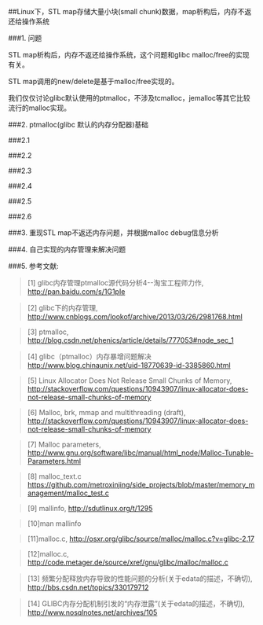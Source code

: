 ##Linux下，STL map存储大量小块(small chunk)数据，map析构后，内存不返还给操作系统

###1. 问题

STL map析构后，内存不返还给操作系统，这个问题和glibc malloc/free的实现有关。

STL map调用的new/delete是基于malloc/free实现的。

我们仅仅讨论glibc默认使用的ptmalloc，不涉及tcmalloc，jemalloc等其它比较流行的malloc实现。

###2. ptmalloc(glibc 默认的内存分配器)基础

###2.1 

###2.2

###2.3

###2.4

###2.5

###2.6

###3. 重现STL map不返还内存问题，并根据malloc debug信息分析


###4. 自己实现的内存管理来解决问题


###5. 参考文献:

>\[1] glibc内存管理ptmalloc源代码分析4--淘宝工程师力作, <http://pan.baidu.com/s/1G1pIe>

>\[2] glibc下的内存管理, <http://www.cnblogs.com/lookof/archive/2013/03/26/2981768.html>

>\[3] ptmalloc, <http://blog.csdn.net/phenics/article/details/777053#node_sec_1>

>\[4] glibc（ptmalloc）内存暴增问题解决 <http://www.blog.chinaunix.net/uid-18770639-id-3385860.html>

>\[5] Linux Allocator Does Not Release Small Chunks of Memory, <http://stackoverflow.com/questions/10943907/linux-allocator-does-not-release-small-chunks-of-memory>

>\[6] Malloc, brk, mmap and multithreading (draft), <http://stackoverflow.com/questions/10943907/linux-allocator-does-not-release-small-chunks-of-memory>

>\[7] Malloc parameters, <http://www.gnu.org/software/libc/manual/html_node/Malloc-Tunable-Parameters.html>

>\[8] malloc_text.c <https://github.com/metroxinjing/side_projects/blob/master/memory_management/malloc_test.c>

>\[9] mallinfo, <http://sdutlinux.org/t/1295> 

>\[10]man mallinfo

>\[11]malloc.c, <http://osxr.org/glibc/source/malloc/malloc.c?v=glibc-2.17>

>\[12]malloc.c, <http://code.metager.de/source/xref/gnu/glibc/malloc/malloc.c>

>\[13] 频繁分配释放内存导致的性能问题的分析(关于edata的描述，不确切), <http://bbs.csdn.net/topics/330179712>

>\[14] GLIBC内存分配机制引发的“内存泄露”(关于edata的描述，不确切), <http://www.nosqlnotes.net/archives/105>

